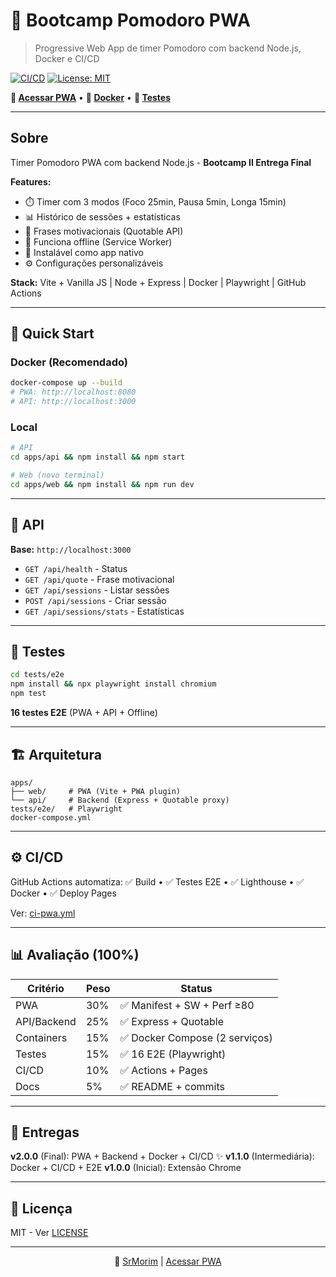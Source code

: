 # 🍅 Bootcamp Pomodoro PWA

> Progressive Web App de timer Pomodoro com backend Node.js, Docker e CI/CD

[![CI/CD](https://github.com/SrMorim/bootcamp2-chrome-ext-SrMorim/actions/workflows/ci-pwa.yml/badge.svg)](https://github.com/SrMorim/bootcamp2-chrome-ext-SrMorim/actions)
[![License: MIT](https://img.shields.io/badge/License-MIT-yellow.svg)](LICENSE)

**📱 [Acessar PWA](https://srmorim.github.io/bootcamp2-chrome-ext-SrMorim/)** • **🐳 [Docker](#docker)** • **🧪 [Testes](#testes)**

---

## Sobre

Timer Pomodoro PWA com backend Node.js - **Bootcamp II Entrega Final**

**Features:**
- ⏱️ Timer com 3 modos (Foco 25min, Pausa 5min, Longa 15min)
- 📊 Histórico de sessões + estatísticas
- 💬 Frases motivacionais (Quotable API)
- 📴 Funciona offline (Service Worker)
- 📱 Instalável como app nativo
- ⚙️ Configurações personalizáveis

**Stack:** Vite + Vanilla JS | Node + Express | Docker | Playwright | GitHub Actions

---

## 🚀 Quick Start

### Docker (Recomendado)
```bash
docker-compose up --build
# PWA: http://localhost:8080
# API: http://localhost:3000
```

### Local
```bash
# API
cd apps/api && npm install && npm start

# Web (novo terminal)
cd apps/web && npm install && npm run dev
```

---

## 📡 API

**Base:** `http://localhost:3000`

- `GET /api/health` - Status
- `GET /api/quote` - Frase motivacional
- `GET /api/sessions` - Listar sessões
- `POST /api/sessions` - Criar sessão
- `GET /api/sessions/stats` - Estatísticas

---

## 🧪 Testes

```bash
cd tests/e2e
npm install && npx playwright install chromium
npm test
```

**16 testes E2E** (PWA + API + Offline)

---

## 🏗️ Arquitetura

```
apps/
├── web/     # PWA (Vite + PWA plugin)
└── api/     # Backend (Express + Quotable proxy)
tests/e2e/   # Playwright
docker-compose.yml
```

---

## ⚙️ CI/CD

GitHub Actions automatiza:
✅ Build • ✅ Testes E2E • ✅ Lighthouse • ✅ Docker • ✅ Deploy Pages

Ver: [ci-pwa.yml](.github/workflows/ci-pwa.yml)

---

## 📊 Avaliação (100%)

| Critério | Peso | Status |
|----------|------|--------|
| PWA | 30% | ✅ Manifest + SW + Perf ≥80 |
| API/Backend | 25% | ✅ Express + Quotable |
| Containers | 15% | ✅ Docker Compose (2 serviços) |
| Testes | 15% | ✅ 16 E2E (Playwright) |
| CI/CD | 10% | ✅ Actions + Pages |
| Docs | 5% | ✅ README + commits |

---

## 📝 Entregas

**v2.0.0** (Final): PWA + Backend + Docker + CI/CD ✨
**v1.1.0** (Intermediária): Docker + CI/CD + E2E
**v1.0.0** (Inicial): Extensão Chrome

---

## 📄 Licença

MIT - Ver [LICENSE](LICENSE)

---

<p align="center">
🍅 <a href="https://github.com/SrMorim">SrMorim</a> |
<a href="https://srmorim.github.io/bootcamp2-chrome-ext-SrMorim/">Acessar PWA</a>
</p>
